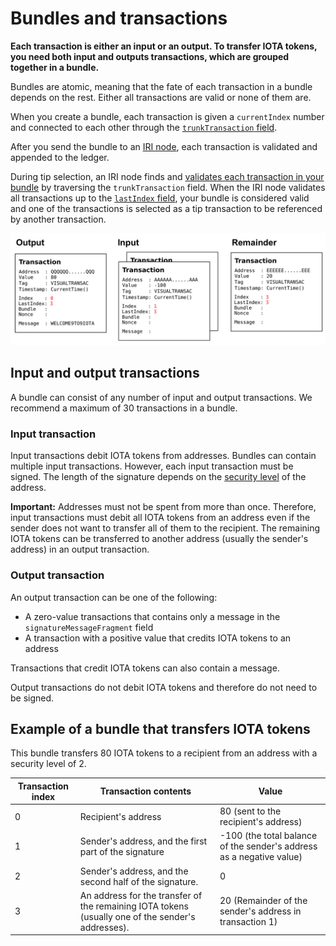 # Bundles and transactions

**Each transaction is either an input or an output. To transfer IOTA tokens, you need both input and outputs transactions, which are grouped together in a bundle.**

Bundles are atomic, meaning that the fate of each transaction in a bundle depends on the rest. Either all transactions are valid or none of them are.

When you create a bundle, each transaction is given a `currentIndex` number and connected to each other through the [`trunkTransaction` field](references/strucure-of-a-transaction.md).

After you send the bundle to an [IRI node](root://iri/0.1/introduction/overview.md), each transaction is validated and appended to the ledger.

During tip selection, an IRI node finds and [validates each transaction in your bundle](root://iri/0.1/concepts/transaction-validation.md#bundle-validator) by traversing the `trunkTransaction` field. When the IRI node validates all transactions up to the [`lastIndex` field](references/strucure-of-a-transaction.md), your bundle is considered valid and one of the transactions is selected as a tip transaction to be referenced by another transaction.

![Example of a bundle of 4 transactions](../bundle.png)

## Input and output transactions

A bundle can consist of any number of input and output transactions. We recommend a maximum of 30 transactions in a bundle.

### Input transaction

Input transactions debit IOTA tokens from addresses. Bundles can contain multiple input transactions. However, each input transaction must be signed. The length of the signature depends on the [security level](concepts/addresses-and-signatures.md#how-addresses-are-generated) of the address.

**Important:** Addresses must not be spent from more than once. Therefore, input transactions must debit all IOTA tokens from an address even if the sender does not want to transfer all of them to the recipient. The remaining IOTA tokens can be transferred to another address (usually the sender's address) in an output transaction.

### Output transaction

An output transaction can be one of the following:

* A zero-value transactions that contains only a message in the `signatureMessageFragment` field
* A transaction with a positive value that credits IOTA tokens to an address

Transactions that credit IOTA tokens can also contain a message.

Output transactions do not debit IOTA tokens and therefore do not need to be signed.

## Example of a bundle that transfers IOTA tokens

This bundle transfers 80 IOTA tokens to a recipient from an address with a security level of 2.

| Transaction index | Transaction contents                                                     | Value                                          |
| ----- | ------------------------------------------------------------------------- | --------------------------------------------------------------- |
| 0     | Recipient's address                       | 80 (sent to the recipient's address)                    |
| 1     | Sender's address, and the first part of the signature | -100 (the total balance of the sender's address as a negative value) |
| 2     | Sender's address, and the second half of the signature.                                         | 0                                                               |
| 3     | An address for the transfer of the remaining IOTA tokens (usually one of the sender's addresses).                              | 20 (Remainder of the sender's address in transaction 1)                          |

